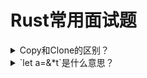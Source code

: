 # Rust常用面试题

<details>

  <summary>Copy和Clone的区别？</summary>
  要实现Copy,必须先实现Clone
  
  Copy表示这个struct可以以类似与memcpy的方式Clone
  
  一个自定义struct,必须所有元素都是Copy,整个struct才能copy
</details>
<details>
  <summary> `let a=&*t`是什么意思？</summary>
  `&*t` 表示对t解引用。 相当于 `t.deref()`
  
  `a`的类型和`t`不同
  
  不过也要看情况。比如
  ```
  let a:* const u8;
  let b:&u8=&* a;
  ```
    ```
  let a:* mut u8;
  let b:&mut u8=&* a;
  ```
</details>  

<details>
   <summary>`let a=*&t`是什么意思？</summary>
   `*&t` 表示先取引用，再Copy一份。`t`必须是Copy的
  
   `a`的类型和`t`相同
</details>

<details>
   <summary> `let a:T=b` 在T类型不同时，分别是什么语义？</summary>
  T：Clone + ！Copy  => move 
  
  T：Clone + Copy    => copy
  
  T: !Clone         => move
</details>

<details>
  <summary>`let a:Box<u8>=b` 语义是复制还是move？</summary>
    `Box<T>` 是独占指针，是move
</details>

<details>
  <summary>lifetime 自动推导规则</summary>
  todo!()
 </details>
 
 <details>
  <summary>如何实现一个drop函数</summary>
 fn drop<T>(_x: T) {}
  </details>
  
  <details>
  <summary>HashMap与BTreeMap有什么区别？ BTreeMap为什么没有with_capacity() 方法？</summary>
  todo!()
  </details>
  
  <details>
  <summary>HashMap与HashSet的区别？</summary>
  HashSet是值为 () 的HashMap
  </details>
  
```
let mut a=[0;8];
let mut b=[1;8];
a=b;
println!("{:?}",a);
println!("{:?}",b);
```
  <details>
  <summary>以上代码能否编译？结果是多少</summary>
  可以编译。实现的是复制语义
  </details>
  
  <details>
    <summary> 举一个需要用到Rc的场景 </summary>
   图的表示。每个节点有一个列表，维护邻居节点的指针
  </details>
  
<details>
    <summary>  Rc默认分配的内存在堆上还是stack上？ </summary> 
  stack上
  要让Rc指向堆，要这么写
  `Rc<Box<T>>  `
</details>

  <details>
  <summary>什么是Send Trait,Sync Trait</summary>
  T:Send -> T 可以安全的move到另一个线程
  T:Sync -> 多个线程持有 &T 是安全的
  </details>
  
<details>
  <summary>为什么Rc没有Send Trait？</summary>
  因为Rc中的计数器没有用原子操作，不是线程安全的
  而Arc中的计数器用了原子操作，是线程安全的
  </details>
  
  <details>
  <summary>为什么RefCell没有Sync Trait？</summary>
  因为RefCell里有读计数器和写计数器。这两个计数器没有用
  </details>
  
<details>
      <summary>const与static的相同点和区别？</summary>
      相同点：
      1. 写的时候要标注类型
      2.  只能被 constant functions and values赋值
      
      不同点：
      static可修改，const 
</details>

<details>
<summary>static变量做什么用？</summary>
可以声明在函数中，用来统计函数的访问次数。
就算函数退出，也不会释放
```
fn ff() {
    static mut a: u32 = 1;
    unsafe {
        a += 1;
        println!("{}", a);
    }
}

fn main() {
    ff();
    ff();
    ff();
}

```
</details>

